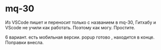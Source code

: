 # mq-30
Из VSCode пишет и переносит только с названием в mq-30, 
Гитхабу и VScodе не учили как работать.  Поэтому как могу.
 Простите.

6 вариант.
есть мобильная версии. 
popup готово , находится в конце.
Поправки внесла.
